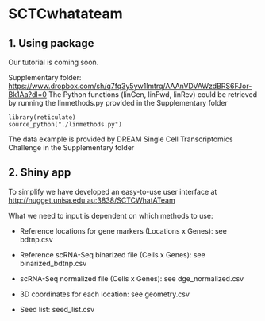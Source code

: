 # SCTCwhatateam

## 1. Using package
Our tutorial is coming soon.

Supplementary folder: https://www.dropbox.com/sh/q7fq3y5yw1lmtrq/AAAnVDVAWzdBRS6FJor-Bk1Aa?dl=0
The Python functions (linGen, linFwd, linRev) could be retrieved by running the linmethods.py provided in the Supplementary folder
```{r}
library(reticulate)
source_python("./linmethods.py")
```

The data example is provided by DREAM Single Cell Transcriptomics Challenge in the Supplementary folder

## 2. Shiny app
To simplify we have developed an easy-to-use user interface at http://nugget.unisa.edu.au:3838/SCTCWhatATeam

What we need to input is dependent on which methods to use:

- Reference locations for gene markers (Locations x Genes): see bdtnp.csv

- Reference scRNA-Seq binarized file (Cells x Genes): see binarized_bdtnp.csv

- scRNA-Seq normalized file (Cells x Genes): see dge_normalized.csv

- 3D coordinates for each location: see geometry.csv

- Seed list: seed_list.csv
